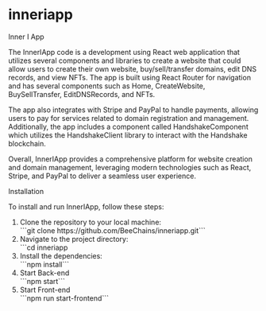 # inneriapp

Inner I App

The InnerIApp code is a development using React web application that utilizes several components and libraries to create a website that could allow users to create their own website, buy/sell/transfer domains, edit DNS records, and view NFTs. The app is built using React Router for navigation and has several components such as Home, CreateWebsite, BuySellTransfer, EditDNSRecords, and NFTs.

The app also integrates with Stripe and PayPal to handle payments, allowing users to pay for services related to domain registration and management. Additionally, the app includes a component called HandshakeComponent which utilizes the HandshakeClient library to interact with the Handshake blockchain.

Overall, InnerIApp provides a comprehensive platform for website creation and domain management, leveraging modern technologies such as React, Stripe, and PayPal to deliver a seamless user experience.

Installation 

To install and run InnerIApp, follow these steps:
<ol>
<li>Clone the repository to your local machine:</li>
```git clone https://github.com/BeeChains/inneriapp.git```

<li>Navigate to the project directory:</li>
```cd inneriapp

<li>Install the dependencies:</li>
```npm install```

<li>Start Back-end</li>
```npm start```

<li>Start Front-end</li>
```npm run start-frontend```
